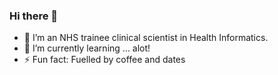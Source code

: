 ### Hi there 👋

- 🔭 I’m an NHS trainee clinical scientist in Health Informatics.
- 🌱 I’m currently learning ... alot!
- ⚡ Fun fact: Fuelled by coffee and dates
<!--
**helenajr/helenajr** is a ✨ _special_ ✨ repository because its `README.md` (this file) appears on your GitHub profile.

Here are some ideas to get you started:

- 🔭 I’m currently working on ...
- 🌱 I’m currently learning ...
- 👯 I’m looking to collaborate on ...
- 🤔 I’m looking for help with ...
- 💬 Ask me about ...
- 📫 How to reach me: ...
- 😄 Pronouns: ...
- ⚡ Fun fact: ...
-->
